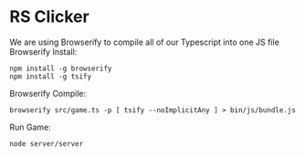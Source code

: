 # RS Clicker

We are using Browserify to compile all of our Typescript into one JS file
Browserify Install:

    npm install -g browserify
    npm install -g tsify

Browserify Compile:

    browserify src/game.ts -p [ tsify --noImplicitAny ] > bin/js/bundle.js

Run Game:

    node server/server

